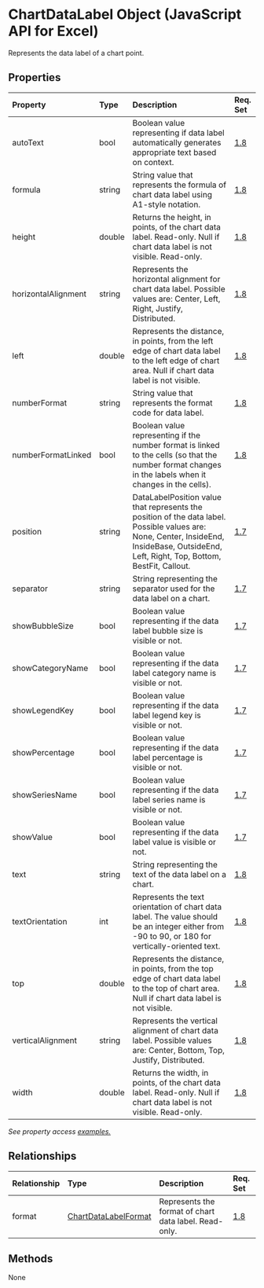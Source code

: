 # ChartDataLabel Object (JavaScript API for Excel)

Represents the data label of a chart point.

## Properties

| Property	   | Type	|Description| Req. Set|
|:---------------|:--------|:----------|:----|
|autoText|bool|Boolean value representing if data label automatically generates appropriate text based on context.|[1.8](../requirement-sets/excel-api-requirement-sets.md)|
|formula|string|String value that represents the formula of chart data label using A1-style notation.|[1.8](../requirement-sets/excel-api-requirement-sets.md)|
|height|double|Returns the height, in points, of the chart data label. Read-only. Null if chart data label is not visible. Read-only.|[1.8](../requirement-sets/excel-api-requirement-sets.md)|
|horizontalAlignment|string|Represents the horizontal alignment for chart data label. Possible values are: Center, Left, Right, Justify, Distributed.|[1.8](../requirement-sets/excel-api-requirement-sets.md)|
|left|double|Represents the distance, in points, from the left edge of chart data label to the left edge of chart area. Null if chart data label is not visible.|[1.8](../requirement-sets/excel-api-requirement-sets.md)|
|numberFormat|string|String value that represents the format code for data label.|[1.8](../requirement-sets/excel-api-requirement-sets.md)|
|numberFormatLinked|bool|Boolean value representing if the number format is linked to the cells (so that the number format changes in the labels when it changes in the cells).|[1.8](../requirement-sets/excel-api-requirement-sets.md)|
|position|string|DataLabelPosition value that represents the position of the data label. Possible values are: None, Center, InsideEnd, InsideBase, OutsideEnd, Left, Right, Top, Bottom, BestFit, Callout.|[1.7](../requirement-sets/excel-api-requirement-sets.md)|
|separator|string|String representing the separator used for the data label on a chart.|[1.7](../requirement-sets/excel-api-requirement-sets.md)|
|showBubbleSize|bool|Boolean value representing if the data label bubble size is visible or not.|[1.7](../requirement-sets/excel-api-requirement-sets.md)|
|showCategoryName|bool|Boolean value representing if the data label category name is visible or not.|[1.7](../requirement-sets/excel-api-requirement-sets.md)|
|showLegendKey|bool|Boolean value representing if the data label legend key is visible or not.|[1.7](../requirement-sets/excel-api-requirement-sets.md)|
|showPercentage|bool|Boolean value representing if the data label percentage is visible or not.|[1.7](../requirement-sets/excel-api-requirement-sets.md)|
|showSeriesName|bool|Boolean value representing if the data label series name is visible or not.|[1.7](../requirement-sets/excel-api-requirement-sets.md)|
|showValue|bool|Boolean value representing if the data label value is visible or not.|[1.7](../requirement-sets/excel-api-requirement-sets.md)|
|text|string|String representing the text of the data label on a chart.|[1.8](../requirement-sets/excel-api-requirement-sets.md)|
|textOrientation|int|Represents the text orientation of chart data label. The value should be an integer either from -90 to 90, or 180 for vertically-oriented text.|[1.8](../requirement-sets/excel-api-requirement-sets.md)|
|top|double|Represents the distance, in points, from the top edge of chart data label to the top of chart area. Null if chart data label is not visible.|[1.8](../requirement-sets/excel-api-requirement-sets.md)|
|verticalAlignment|string|Represents the vertical alignment of chart data label. Possible values are: Center, Bottom, Top, Justify, Distributed.|[1.8](../requirement-sets/excel-api-requirement-sets.md)|
|width|double|Returns the width, in points, of the chart data label. Read-only. Null if chart data label is not visible. Read-only.|[1.8](../requirement-sets/excel-api-requirement-sets.md)|

_See property access [examples.](#property-access-examples)_

## Relationships
| Relationship | Type	|Description| Req. Set|
|:---------------|:--------|:----------|:----|
|format|[ChartDataLabelFormat](chartdatalabelformat.md)|Represents the format of chart data label. Read-only.|[1.8](../requirement-sets/excel-api-requirement-sets.md)|

## Methods
None

